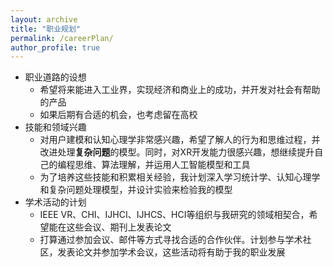 ```yaml
---
layout: archive
title: "职业规划"
permalink: /careerPlan/
author_profile: true
---
```


- 职业道路的设想
  - 希望将来能进入工业界，实现经济和商业上的成功，并开发对社会有帮助的产品
  - 如果后期有合适的机会，也考虑留在高校
- 技能和领域兴趣
  - 对用户建模和认知心理学非常感兴趣，希望了解人的行为和思维过程，并改进处理**复杂问题**的模型。同时，对XR开发能力很感兴趣，想继续提升自己的编程思维、算法理解，并运用人工智能模型和工具
  - 为了培养这些技能和积累相关经验，我计划深入学习统计学、认知心理学和复杂问题处理模型，并设计实验来检验我的模型
- 学术活动的计划
  - IEEE VR、CHI、IJHCI、IJHCS、HCI等组织与我研究的领域相契合，希望能在这些会议、期刊上发表论文
  - 打算通过参加会议、邮件等方式寻找合适的合作伙伴。计划参与学术社区，发表论文并参加学术会议，这些活动将有助于我的职业发展